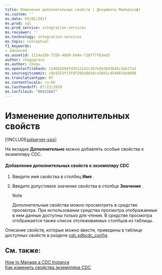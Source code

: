 ```yaml
---
title: Изменение дополнительных свойств | Документы Майкрософт
ms.custom: ''
ms.date: 03/01/2017
ms.prod: sql
ms.prod_service: integration-services
ms.reviewer: ''
ms.technology: integration-services
ms.topic: conceptual
f1_keywords:
- advanced
ms.assetid: 1114a1bb-7556-40d9-b44e-f18ff7f63ed5
author: chugugrace
ms.author: chugu
ms.openlocfilehash: 124682b94fd3512141c267ed43b93b45c1eb77a3
ms.sourcegitcommit: c8e1553ff3fdf295e8dc6ce30d1c454d6fde8088
ms.translationtype: HT
ms.contentlocale: ru-RU
ms.lasthandoff: 07/22/2020
ms.locfileid: "86921667"
---
```

# <a name="edit-the-advanced-properties"></a>Изменение дополнительных свойств

[!INCLUDE[sqlserver-ssis](../../includes/applies-to-version/sqlserver-ssis.md)]


  На вкладке **Дополнительно** можно добавлять особые свойства к экземпляру CDC.  
  
#### <a name="to-add-advanced-properties-to-the-cdc-instance"></a>Добавление дополнительных свойств к экземпляру CDC  
  
1.  Введите имя свойства в столбец **Имя** .  
  
2.  Введите допустимое значение свойства в столбце **Значение** .  
  
    > [!NOTE]  
    >  Дополнительные свойства можно просмотреть в средстве просмотра. При использовании средства просмотра отображаемые в нем данные доступны только для чтения. В средстве просмотра отображается также список отслеживаемых столбцов из таблицы.  
  
 Описание свойств, которые можно ввести, приведены в таблице доступных свойств в разделе [cdc.xdbcdc_config](../../integration-services/change-data-capture/the-oracle-cdc-databases.md#BKMK_cdcxdbcdc_config).  
  
## <a name="see-also"></a>См. также:  
 [How to Manage a CDC Instance](../../integration-services/change-data-capture/how-to-manage-a-cdc-instance.md)   
 [Как изменить свойства экземпляра CDC](../../integration-services/change-data-capture/how-to-edit-the-cdc-instance-properties.md)  
  
  
